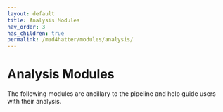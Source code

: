 ```yaml
---
layout: default
title: Analysis Modules
nav_order: 3
has_children: true
permalink: /mad4hatter/modules/analysis/
---
```


# Analysis Modules

The following modules are ancillary to the pipeline and help guide users with their analysis.